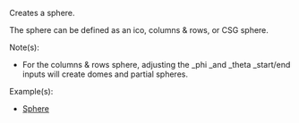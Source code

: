 Creates a sphere.

The sphere can be defined as an ico, columns & rows, or CSG sphere.

Note(s):



* For the columns & rows sphere, adjusting the _phi _and _theta _start/end inputs will create domes and partial spheres.

Example(s):



* [Sphere](https://creator.trimble.com/graph?assetURI=whp:4958d06e-7d71-4881-893a-6c7ae2efd16e&version=latest)
